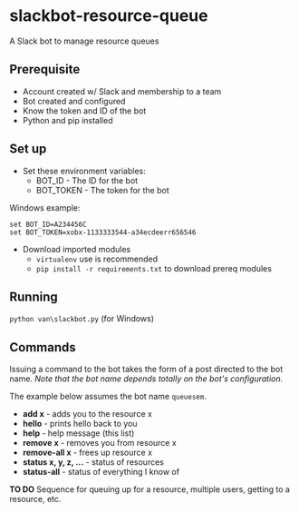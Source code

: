 # slackbot-resource-queue
A Slack bot to manage resource queues

## Prerequisite
* Account created w/ Slack and membership to a team
* Bot created and configured
* Know the token and ID of the bot
* Python and pip installed

## Set up
* Set these environment variables:
  * BOT_ID - The ID for the bot 
  * BOT_TOKEN - The token for the bot
  
Windows example:
```
set BOT_ID=A234456C
set BOT_TOKEN=xobx-1133333544-a34ecdeerr656546
```
* Download imported modules 
  * `virtualenv` use is recommended
  * `pip install -r requirements.txt` to download prereq modules
  
## Running
`python van\slackbot.py` (for Windows)

## Commands
Issuing a command to the bot takes the form of a post directed to the bot name. *Note that the bot name depends totally on the bot's configuration.*

The example below assumes the bot name `queuesem`. 

* **add x** - adds you to the resource x
* **hello** - prints hello back to you
* **help** - help message (this list)
* **remove x** - removes you from resource x
* **remove-all x** - frees up resource x
* **status x, y, z, ...** - status of resources
* **status-all** - status of everything I know of

**TO DO**
Sequence for queuing up for a resource, multiple users, getting to a resource, etc.


